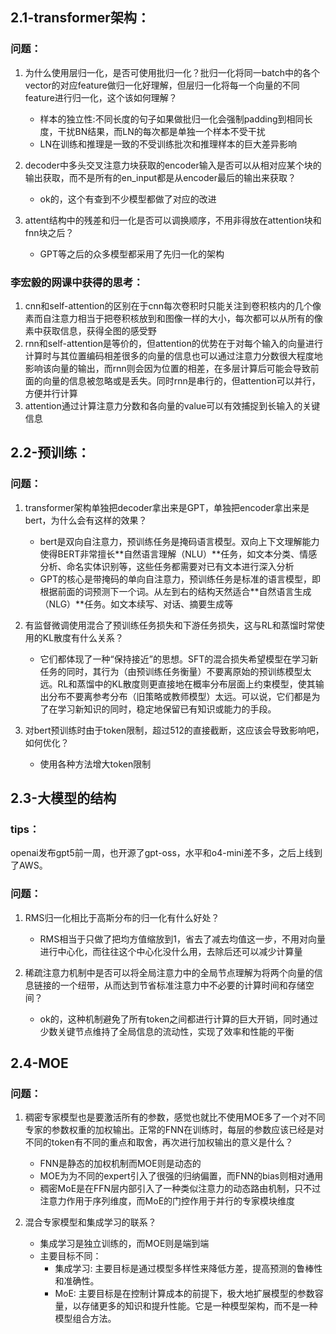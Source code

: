 ## 2.1-transformer架构：

### 问题：

1. 为什么使用层归一化，是否可使用批归一化？批归一化将同一batch中的各个vector的对应feature做归一化好理解，但层归一化将每一个向量的不同feature进行归一化，这个该如何理解？
    - 样本的独立性:不同长度的句子如果做批归一化会强制padding到相同长度，干扰BN结果，而LN的每次都是单独一个样本不受干扰
    - LN在训练和推理是一致的不受训练批次和推理样本的巨大差异影响

2. decoder中多头交叉注意力块获取的encoder输入是否可以从相对应某个块的输出获取，而不是所有的en_input都是从encoder最后的输出来获取？
    - ok的，这个有查到不少模型都做了对应的改进


3. attent结构中的残差和归一化是否可以调换顺序，不用非得放在attention块和fnn块之后？
    - GPT等之后的众多模型都采用了先归一化的架构

### 李宏毅的网课中获得的思考：

1. cnn和self-attention的区别在于cnn每次卷积时只能关注到卷积核内的几个像素而自注意力相当于把卷积核放到和图像一样的大小，每次都可以从所有的像素中获取信息，获得全图的感受野
2. rnn和self-attention是等价的，但attention的优势在于对每个输入的向量进行计算时与其位置编码相差很多的向量的信息也可以通过注意力分数很大程度地影响该向量的输出，而rnn则会因为位置的相差，在多层计算后可能会导致前面的向量的信息被忽略或是丢失。同时rnn是串行的，但attention可以并行，方便并行计算
3. attention通过计算注意力分数和各向量的value可以有效捕捉到长输入的关键信息

## 2.2-预训练：

### 问题：

1. transformer架构单独把decoder拿出来是GPT，单独把encoder拿出来是bert，为什么会有这样的效果？
    - bert是双向自注意力，预训练任务是掩码语言模型。双向上下文理解能力使得BERT非常擅长**自然语言理解（NLU）**任务，如文本分类、情感分析、命名实体识别等，这些任务都需要对已有文本进行深入分析
    - GPT的核心是带掩码的单向自注意力，预训练任务是标准的语言模型，即根据前面的词预测下一个词。从左到右的结构天然适合**自然语言生成（NLG）**任务。如文本续写、对话、摘要生成等

2. 有监督微调使用混合了预训练任务损失和下游任务损失，这与RL和蒸馏时常使用的KL散度有什么关系？
    - 它们都体现了一种“保持接近”的思想。SFT的混合损失希望模型在学习新任务的同时，其行为（由预训练任务衡量）不要离原始的预训练模型太远。RL和蒸馏中的KL散度则更直接地在概率分布层面上约束模型，使其输出分布不要离参考分布（旧策略或教师模型）太远。可以说，它们都是为了在学习新知识的同时，稳定地保留已有知识或能力的手段。

3. 对bert预训练时由于token限制，超过512的直接截断，这应该会导致影响吧，如何优化？
    - 使用各种方法增大token限制

## 2.3-大模型的结构

### tips：

openai发布gpt5前一周，也开源了gpt-oss，水平和o4-mini差不多，之后上线到了AWS。

### 问题：

1. RMS归一化相比于高斯分布的归一化有什么好处？
    - RMS相当于只做了把均方值缩放到1，省去了减去均值这一步，不用对向量进行中心化，而往往这个中心化没什么用，去除后还可以减少计算量

2. 稀疏注意力机制中是否可以将全局注意力中的全局节点理解为将两个向量的信息链接的一个纽带，从而达到节省标准注意力中不必要的计算时间和存储空间？
    - ok的，这种机制避免了所有token之间都进行计算的巨大开销，同时通过少数关键节点维持了全局信息的流动性，实现了效率和性能的平衡

## 2.4-MOE

### 问题：
1. 稠密专家模型也是要激活所有的参数，感觉也就比不使用MOE多了一个对不同专家的参数权重的加权输出。正常的FNN在训练时，每层的参数应该已经是对不同的token有不同的重点和取舍，再次进行加权输出的意义是什么？
    - FNN是静态的加权机制而MOE则是动态的
    - MOE为为不同的expert引入了很强的归纳偏置，而FNN的bias则相对通用
    - 稠密MoE是在FFN层内部引入了一种类似注意力的动态路由机制，只不过注意力作用于序列维度，而MoE的门控作用于并行的专家模块维度

2. 混合专家模型和集成学习的联系？
    - 集成学习是独立训练的，而MOE则是端到端
    - 主要目标不同：
        - 集成学习: 主要目标是通过模型多样性来降低方差，提高预测的鲁棒性和准确性。
        - MoE: 主要目标是在控制计算成本的前提下，极大地扩展模型的参数容量，以存储更多的知识和提升性能。它是一种模型架构，而不是一种模型组合方法。





